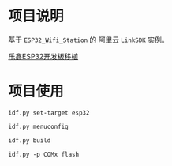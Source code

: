 # 项目说明



基于 `ESP32_Wifi_Station` 的 阿里云 `LinkSDK` 实例。



[乐鑫ESP32开发板移植](https://help.aliyun.com/document_detail/163759.html?spm=a2c4g.163758.0.0)



# 项目使用



```
idf.py set-target esp32

idf.py menuconfig

idf.py build

idf.py -p COMx flash
```









